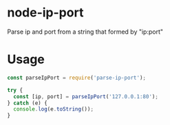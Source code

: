 # node-ip-port
Parse ip and port from a string that formed by \"ip:port\"

# Usage
```javascript
const parseIpPort = require('parse-ip-port');

try {
  const [ip, port] = parseIpPort('127.0.0.1:80');
} catch (e) {
  console.log(e.toString());
}
```